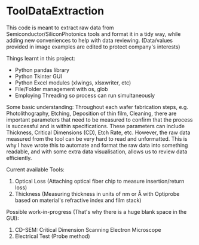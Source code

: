 # ToolDataExtraction
This code is meant to extract raw data from Semiconductor/SiliconPhotonics tools and format it in a tidy way, while adding new conveniences to help with data reviewing. (Data/values provided in image examples are edited to protect company's interests)

Things learnt in this project:
- Python pandas library
- Python Tkinter GUI
- Python Excel modules (xlwings, xlsxwriter, etc)
- File/Folder management with os, glob
- Employing Threading so process can run simultaneously

Some basic understanding: 
Throughout each wafer fabrication steps, e.g. Photolithography, Etching, Deposition of thin film, Cleaning, there are important parameters that need to be measured to confirm that the process is successful and is within specifications. These parameters can include Thickness, Critical Dimensions (CD), Etch Rate, etc. However, the raw data measured from the tool can be very hard to read and unformatted. This is why I have wrote this to automate and format the raw data into something readable, and with some extra data visualisation, allows us to review data efficiently.

Current available Tools:
1) Optical Loss (Attaching optical fiber chip to measure insertion/return loss)
2) Thickness (Measuring thickness in units of nm or Å with Optiprobe based on material's refractive index and film stack)

Possible work-in-progress (That's why there is a huge blank space in the GUI):
1) CD-SEM: Critical Dimension Scanning Electron Microscope
2) Electrical Test (Probe method)
